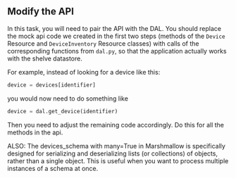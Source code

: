 ## Modify the API

In this task, you will need to pair the API with the DAL. You should replace the mock api code we created 
in the first two steps (methods of the `Device` Resource and `DeviceInventory` Resource classes)
with calls of the corresponding functions from `dal.py`, so that the application actually works with the shelve datastore.

For example, instead of looking for a device like this:
```python
device = devices[identifier]
```

you would now need to do something like
```python
device = dal.get_device(identifier)
```
Then you need to adjust the remaining code accordingly. Do this for all the methods in the api.


ALSO: The devices_schema with many=True in Marshmallow is specifically designed for serializing and deserializing lists (or collections) of objects, rather than a single object. This is useful when you want to process multiple instances of a schema at once. 

